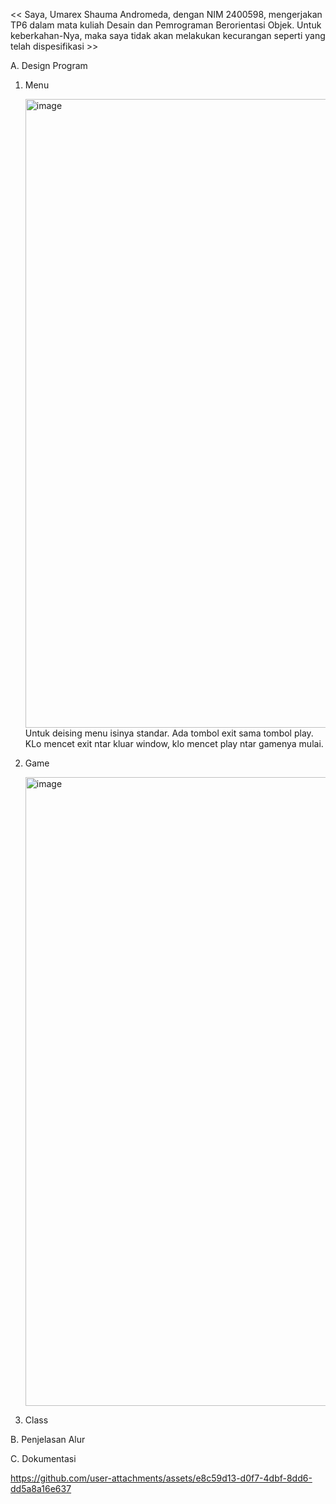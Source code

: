 << Saya, Umarex Shauma Andromeda, dengan NIM 2400598, mengerjakan TP6 dalam mata kuliah Desain dan Pemrograman Berorientasi Objek. Untuk keberkahan-Nya, maka saya tidak akan melakukan kecurangan seperti yang telah dispesifikasi >>

A. Design Program
1. Menu
   
   <img width="543" height="1006" alt="image" src="https://github.com/user-attachments/assets/1d3b901b-c281-496e-8151-2aaefa3ac0e8" />
   Untuk deising menu isinya standar. Ada tombol exit sama tombol play. KLo mencet exit ntar kluar window, klo mencet play ntar gamenya mulai.

2. Game

   <img width="543" height="1006" alt="image" src="https://github.com/user-attachments/assets/96cab073-e5a2-4e15-9576-07b6f519193e" />

3. Class



B. Penjelasan Alur

C. Dokumentasi



https://github.com/user-attachments/assets/e8c59d13-d0f7-4dbf-8dd6-dd5a8a16e637

